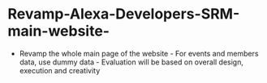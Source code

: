 # Revamp-Alexa-Developers-SRM-main-website-
- Revamp the whole main page of the website - For events and members data, use dummy data - Evaluation will be based on overall design, execution and creativity
